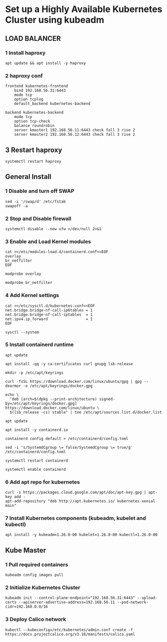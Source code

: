 # Set up a Highly Available Kubernetes Cluster using kubeadm
## LOAD BALANCER

### 1 Install haproxy
```
apt update && apt install -y haproxy
```

### 2 haproxy conf
```
frontend kubernetes-frontend
    bind 192.168.56.31:6443
    mode tcp
    option tcplog
    default_backend kubernetes-backend

backend kubernetes-backend
    mode tcp
    option tcp-check
    balance roundrobin
    server kmaster1 192.168.56.11:6443 check fall 3 rise 2
    server kmaster2 192.168.56.12:6443 check fall 3 rise 2
```

## 3 Restart haproxy    
```
systemctl restart haproxy
```

## General Install

### 1 Disable and turn off SWAP
```
sed -i '/swap/d' /etc/fstab
swapoff -a
```

### 2 Stop and Disable firewall
```
systemctl disable --now ufw >/dev/null 2>&1
```

### 3 Enable and Load Kernel modules
```
cat >>/etc/modules-load.d/containerd.conf<<EOF
overlay
br_netfilter
EOF
```
```
modprobe overlay
```
```
modprobe br_netfilter
```

### 4 Add Kernel settings
```
cat >>/etc/sysctl.d/kubernetes.conf<<EOF
net.bridge.bridge-nf-call-ip6tables = 1
net.bridge.bridge-nf-call-iptables  = 1
net.ipv4.ip_forward                 = 1
EOF
```
```
sysctl --system
```

### 5 Install containerd runtime
```
apt update
```
```
apt install -qq -y ca-certificates curl gnupg lsb-release
```
```
mkdir -p /etc/apt/keyrings
```
```
curl -fsSL https://download.docker.com/linux/ubuntu/gpg | gpg --dearmor -o /etc/apt/keyrings/docker.gpg
```
```
echo \
  "deb [arch=$(dpkg --print-architecture) signed-by=/etc/apt/keyrings/docker.gpg] https://download.docker.com/linux/ubuntu \
  $(lsb_release -cs) stable" | tee /etc/apt/sources.list.d/docker.list
```
```
apt update
```
```
apt install -y containerd.io
```
```
containerd config default > /etc/containerd/config.toml
```
```
sed -i 's/SystemdCgroup \= false/SystemdCgroup \= true/g' /etc/containerd/config.toml
```
```
systemctl restart containerd
```
```
systemctl enable containerd
```

### 6 Add apt repo for kubernetes
```
curl -s https://packages.cloud.google.com/apt/doc/apt-key.gpg | apt-key add -
apt-add-repository "deb http://apt.kubernetes.io/ kubernetes-xenial main"
```

### 7 Install Kubernetes components (kubeadm, kubelet and kubectl)
```
apt install -y kubeadm=1.26.0-00 kubelet=1.26.0-00 kubectl=1.26.0-00
```


## Kube Master

### 1 Pull required containers
```
kubeadm config images pull
```

### 2 Initialize Kubernetes Cluster
```
kubeadm init --control-plane-endpoint="192.168.56.31:6443" --upload-certs --apiserver-advertise-address=192.168.56.11 --pod-network-cidr=192.168.0.0/16
```

### 3 Deploy Calico network
```
kubectl --kubeconfig=/etc/kubernetes/admin.conf create -f https://docs.projectcalico.org/v3.18/manifests/calico.yaml
```
